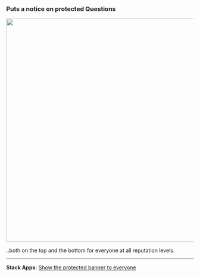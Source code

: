 ### Puts a notice on protected Questions

<img src="https://i.stack.imgur.com/XuWmW.png" width="600">

..both on the top and the bottom for everyone at all reputation levels.

---

**Stack Apps:** [Show the protected banner to everyone](https://stackapps.com/questions/9084/show-the-protected-banner-to-everyone)